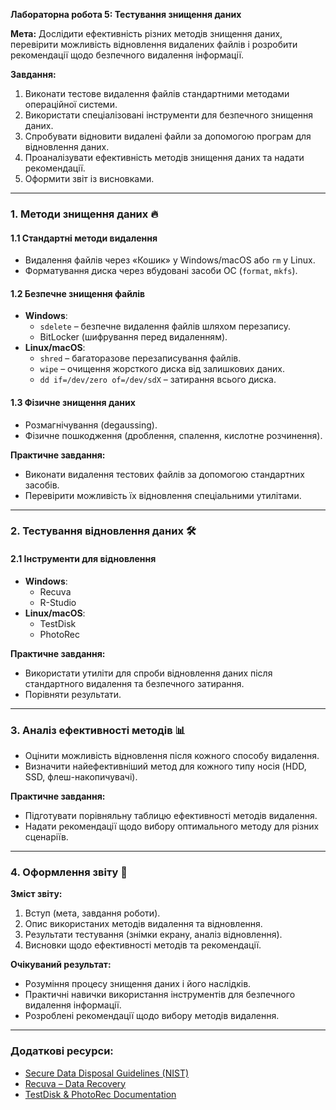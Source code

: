 **Лабораторна робота 5: Тестування знищення даних**

**Мета:** Дослідити ефективність різних методів знищення даних, перевірити можливість відновлення видалених файлів і розробити рекомендації щодо безпечного видалення інформації.

**Завдання:**
1. Виконати тестове видалення файлів стандартними методами операційної системи.
2. Використати спеціалізовані інструменти для безпечного знищення даних.
3. Спробувати відновити видалені файли за допомогою програм для відновлення даних.
4. Проаналізувати ефективність методів знищення даних та надати рекомендації.
5. Оформити звіт із висновками.

---

### **1. Методи знищення даних** 🔥

#### **1.1 Стандартні методи видалення**
- Видалення файлів через «Кошик» у Windows/macOS або `rm` у Linux.
- Форматування диска через вбудовані засоби ОС (`format`, `mkfs`).

#### **1.2 Безпечне знищення файлів**
- **Windows**:
  - `sdelete` – безпечне видалення файлів шляхом перезапису.
  - BitLocker (шифрування перед видаленням).
- **Linux/macOS**:
  - `shred` – багаторазове перезаписування файлів.
  - `wipe` – очищення жорсткого диска від залишкових даних.
  - `dd if=/dev/zero of=/dev/sdX` – затирання всього диска.

#### **1.3 Фізичне знищення даних**
- Розмагнічування (degaussing).
- Фізичне пошкодження (дроблення, спалення, кислотне розчинення).

**Практичне завдання:**
- Виконати видалення тестових файлів за допомогою стандартних засобів.
- Перевірити можливість їх відновлення спеціальними утилітами.

---

### **2. Тестування відновлення даних** 🛠️

#### **2.1 Інструменти для відновлення**
- **Windows**:
  - Recuva
  - R-Studio
- **Linux/macOS**:
  - TestDisk
  - PhotoRec

**Практичне завдання:**
- Використати утиліти для спроби відновлення даних після стандартного видалення та безпечного затирання.
- Порівняти результати.

---

### **3. Аналіз ефективності методів** 📊

- Оцінити можливість відновлення після кожного способу видалення.
- Визначити найефективніший метод для кожного типу носія (HDD, SSD, флеш-накопичувачі).

**Практичне завдання:**
- Підготувати порівняльну таблицю ефективності методів видалення.
- Надати рекомендації щодо вибору оптимального методу для різних сценаріїв.

---

### **4. Оформлення звіту** 📄

**Зміст звіту:**
1. Вступ (мета, завдання роботи).
2. Опис використаних методів видалення та відновлення.
3. Результати тестування (знімки екрану, аналіз відновлення).
4. Висновки щодо ефективності методів та рекомендації.

**Очікуваний результат:**
- Розуміння процесу знищення даних і його наслідків.
- Практичні навички використання інструментів для безпечного видалення інформації.
- Розроблені рекомендації щодо вибору методів видалення.

---

### **Додаткові ресурси:**
- [Secure Data Disposal Guidelines (NIST)](https://csrc.nist.gov/publications/detail/sp/800-88/rev-1/final)
- [Recuva – Data Recovery](https://www.ccleaner.com/recuva)
- [TestDisk & PhotoRec Documentation](https://www.cgsecurity.org/)

